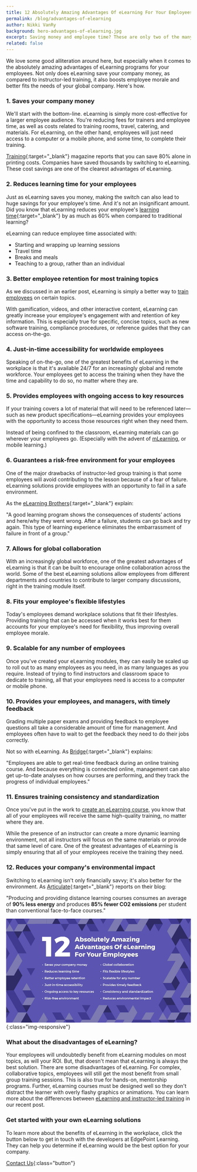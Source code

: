 ```yaml
---
title: 12 Absolutely Amazing Advantages Of eLearning For Your Employees
permalink: /blog/advantages-of-elearning
author: Nikki VanRy
background: hero-advantages-of-elearning.jpg
excerpt: Saving money and employee time? These are only two of the many advantages of eLearning for your workforce.
related: false
---
```


We love some good alliteration around here, but especially when it comes to the absolutely amazing advantages of eLearning programs for your employees. Not only does eLearning save your company money, as compared to instructor-led training, it also boosts employee morale and better fits the needs of your global company. Here's how.

###  1. Saves your company money

We'll start with the bottom-line. eLearning is simply more cost-effective for a larger employee audience.
You're reducing fees for trainers and employee time, as well as costs related to training rooms, travel, catering, and materials. For eLearning, on the other hand, employees will just need access to a computer or a mobile phone, and some time, to complete their training.

[Training](https://trainingmag.com/why-are-our-print-budgets-so-high-digital-world){:target="_blank"} magazine reports that you can save 80% alone in printing costs. Companies have saved thousands by switching to eLearning. These cost savings are one of the clearest advantages of eLearning.

###  2. Reduces learning time for your employees

Just as eLearning saves you money, making the switch can also lead to huge savings for your employee's time. And it's not an insignificant amount. Did you know that eLearning reduces your employee's [learning time](http://www.kineo.com/us/resources/new-to-elearning/the-benefits-of-elearning){:target="_blank"} by as much as 60% when compared to traditional learning?

eLearning can reduce employee time associated with:

*  Starting and wrapping up learning sessions
*  Travel time
*  Breaks and meals
*  Teaching to a group, rather than an individual

###  3. Better employee retention for most training topics

As we discussed in an earlier post, eLearning is simply a better way to [train employees](http://www.edgepointlearning.com/blog/Instructor-led-Training-vs-eLearning/) on certain topics.

With gamification, videos, and other interactive content, eLearning can greatly increase your employee's engagement with and retention of key information. This is especially true for specific, concise topics, such as new software training, compliance procedures, or reference guides that they can access on-the-go.

###  4. Just-in-time accessibility for worldwide employees

Speaking of on-the-go, one of the greatest benefits of eLearning in the workplace is that it's available 24/7 for an increasingly global and remote workforce. Your employees get to access the training when they have the time and capability to do so, no matter where they are.

###  5. Provides employees with ongoing access to key resources

If your training covers a lot of material that will need to be referenced later—such as new product specifications—eLearning provides your employees with the opportunity to access those resources right when they need them.

Instead of being confined to the classroom, eLearning materials can go wherever your employees go. (Especially with the advent of [mLearning](http://www.edgepointlearning.com/blog/what-is-mlearning/), or mobile learning.)

###  6. Guarantees a risk-free environment for your employees

One of the major drawbacks of instructor-led group training is that some employees will avoid contributing to the lesson because of a fear of failure. eLearning solutions provide employees with an opportunity to fail in a safe environment.

As the [eLearning Brothers](http://elearningbrothers.com/the-advantages-of-elearning/){:target="_blank"} explain:

"A good learning program shows the consequences of students’ actions and here/why they went wrong. After a failure, students can go back and try again. This type of learning experience eliminates the embarrassment of failure in front of a group."

###  7. Allows for global collaboration

With an increasingly global workforce, one of the greatest advantages of eLearning is that it can be built to encourage online collaboration across the world. Some of the best eLearning solutions allow employees from different departments and countries to contribute to larger company discussions, right in the training module itself.

###  8. Fits your employee's flexible lifestyles

Today's employees demand workplace solutions that fit their lifestyles. Providing training that can be accessed when it works best for them accounts for your employee's need for flexibility, thus improving overall employee morale.

###  9. Scalable for any number of employees

Once you've created your eLearning modules, they can easily be scaled up to roll out to as many employees as you need, in as many languages as you require. Instead of trying to find instructors and classroom space to dedicate to training, all that your employees need is access to a computer or mobile phone.

###  10. Provides your employees, and managers, with timely feedback

Grading multiple paper exams and providing feedback to employee questions all take a considerable amount of time for management. And employees often have to wait to get the feedback they need to do their jobs correctly.

Not so with eLearning. As [Bridge](https://www.getbridge.com/lc/articles/benefits-of-e-learning){:target="_blank"} explains:

"Employees are able to get real-time feedback during an online training course. And because everything is connected online, management can also get up-to-date analyses on how courses are performing, and they track the progress of individual employees."

###  11. Ensures training consistency and standardization

Once you've put in the work to [create an eLearning course](http://www.edgepointlearning.com/blog/How-To-Create-Your-Custom-eLearning-Course-With-25-Free-Tools/), you know that all of your employees will receive the same high-quality training, no matter where they are.

While the presence of an instructor can create a more dynamic learning environment, not all instructors will focus on the same materials or provide that same level of care. One of the greatest advantages of eLearning is simply ensuring that all of your employees receive the training they need.

###  12. Reduces your company's environmental impact

Switching to eLearning isn't only financially savvy; it's also better for the environment. As [Articulate](http://blogs.articulate.com/rapid-elearning/why-e-learning-is-so-effective/){:target="_blank"} reports on their blog:

"Producing and providing distance learning courses consumes an average of <strong>90% less energy</strong> and produces <strong>85% fewer CO2 emissions</strong> per student than conventional face-to-face courses."

![Advantages Of e-Learning](/assets/images/blog/advantages-of-elearning.jpg "RESPONSIVE image"){:class="img-responsive"}

###  What about the disadvantages of eLearning?

Your employees will undoubtedly benefit from eLearning modules on most topics, as will your ROI. But, that doesn't mean that eLearning is always the best solution. There are some disadvantages of eLearning.
For complex, collaborative topics, employees will still get the most benefit from small group training sessions. This is also true for hands-on, mentorship programs.
Further, eLearning courses must be designed well so they don't distract the learner with overly flashy graphics or animations. You can learn more about the differences between [eLearning and instructor-led training](http://www.edgepointlearning.com/blog/Instructor-led-Training-vs-eLearning/) in our recent post.

###  Get started with your own eLearning solutions

To learn more about the benefits of eLearning in the workplace, click the button below to get in touch with the developers at EdgePoint Learning. They can help you determine if eLearning would be the best option for your company.

[Contact Us](/contact/ ){:class="button"}
